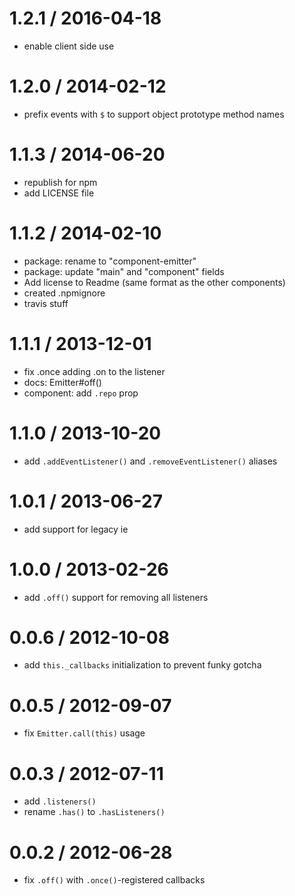 # 1.2.1 / 2016-04-18

- enable client side use

# 1.2.0 / 2014-02-12

- prefix events with `$` to support object prototype method names

# 1.1.3 / 2014-06-20

- republish for npm
- add LICENSE file

# 1.1.2 / 2014-02-10

- package: rename to "component-emitter"
- package: update "main" and "component" fields
- Add license to Readme (same format as the other components)
- created .npmignore
- travis stuff

# 1.1.1 / 2013-12-01

- fix .once adding .on to the listener
- docs: Emitter#off()
- component: add `.repo` prop

# 1.1.0 / 2013-10-20

- add `.addEventListener()` and `.removeEventListener()` aliases

# 1.0.1 / 2013-06-27

- add support for legacy ie

# 1.0.0 / 2013-02-26

- add `.off()` support for removing all listeners

# 0.0.6 / 2012-10-08

- add `this._callbacks` initialization to prevent funky gotcha

# 0.0.5 / 2012-09-07

- fix `Emitter.call(this)` usage

# 0.0.3 / 2012-07-11

- add `.listeners()`
- rename `.has()` to `.hasListeners()`

# 0.0.2 / 2012-06-28

- fix `.off()` with `.once()`-registered callbacks
